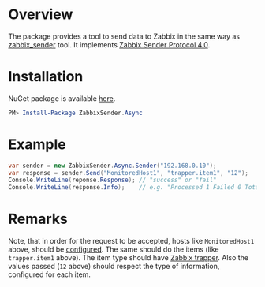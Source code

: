 # Overview

The package provides a tool to send data to Zabbix in the same way as [zabbix_sender](https://www.zabbix.com/documentation/4.0/ru/manual/concepts/sender) tool. It implements [Zabbix Sender Protocol 4.0](https://www.zabbix.org/wiki/Docs/protocols/zabbix_sender/4.0).

# Installation

NuGet package is available [here](https://www.nuget.org/packages/ZabbixSender.Async/).

```PowerShell
PM> Install-Package ZabbixSender.Async
```

# Example

```C#
var sender = new ZabbixSender.Async.Sender("192.168.0.10");
var response = sender.Send("MonitoredHost1", "trapper.item1", "12");
Console.WriteLine(reponse.Response); // "success" or "fail"
Console.WriteLine(response.Info);    // e.g. "Processed 1 Failed 0 Total 1 Seconds spent 0.000253"
```

# Remarks

Note, that in order for the request to be accepted, hosts like `MonitoredHost1` above, should be [configured](https://www.zabbix.com/documentation/4.0/manual/config/hosts/host). The same should do the items (like `trapper.item1` above). The item type should have [Zabbix trapper](https://www.zabbix.com/documentation/4.0/manual/config/items/itemtypes/trapper). Also the values passed (`12` above) should respect the type of information, configured for each item.